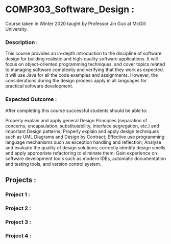 # COMP303_Software_Design :

Course taken in Winter 2020 taught by Professor Jin Guo at McGill University. 

### Description :

This course provides an in-depth introduction to the discipline of software design for building realistic and high-quality software applications. It will focus on object-oriented programming techniques, and cover topics related to managing software complexity and verifying that they work as expected. It will use Java for all the code examples and assignments. However, the considerations during the design process apply in all languages for practical software development.

### Expected Outcome :

After completing this course successful students should be able to:

Properly explain and apply general Design Principles (separation of concerns, encapsulation, substitutability, interface segregation, etc.) and important Design patterns;
Properly explain and apply design techniques such as UML Diagrams and Design by Contract;
Effective use programming language mechanisms such as exception handling and reflection;
Analyze and evaluate the quality of design solutions; correctly identify design smells and apply appropriate refactoring to eliminate them;
Gain experience on software development tools such as modern IDEs, automatic documentation and testing tools, and version control system.

## Projects : 

### Project 1 : 

### Project 2 : 

### Project 3 :

### Project 4 : 


